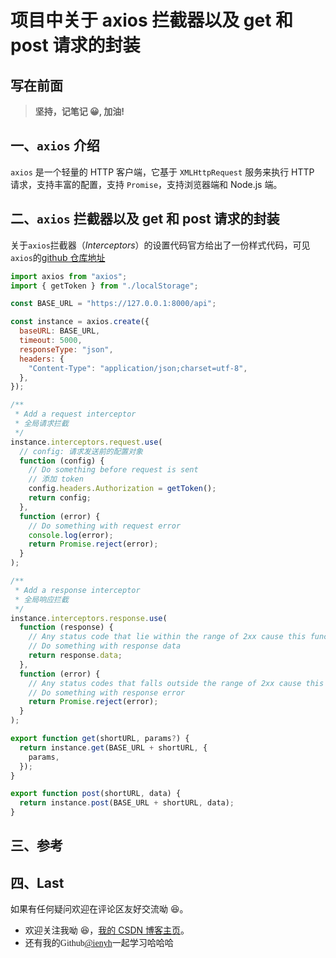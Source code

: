 # 项目中关于 axios 拦截器以及 get 和 post 请求的封装

## 写在前面

> **坚持，记笔记 😀, 加油!**

## 一、`axios` 介绍

`axios` 是一个轻量的 HTTP 客户端，它基于 `XMLHttpRequest` 服务来执行 HTTP 请求，支持丰富的配置，支持 `Promise`，支持浏览器端和 Node.js 端。

## 二、`axios` 拦截器以及 get 和 post 请求的封装

关于`axios`拦截器（_Interceptors_）的设置代码官方给出了一份样式代码，可见`axios`的[github 仓库地址](https://github.com/axios/axios#interceptors)

```javascript
import axios from "axios";
import { getToken } from "./localStorage";

const BASE_URL = "https://127.0.0.1:8000/api";

const instance = axios.create({
  baseURL: BASE_URL,
  timeout: 5000,
  responseType: "json",
  headers: {
    "Content-Type": "application/json;charset=utf-8",
  },
});

/**
 * Add a request interceptor
 * 全局请求拦截
 */
instance.interceptors.request.use(
  // config: 请求发送前的配置对象
  function (config) {
    // Do something before request is sent
    // 添加 token
    config.headers.Authorization = getToken();
    return config;
  },
  function (error) {
    // Do something with request error
    console.log(error);
    return Promise.reject(error);
  }
);

/**
 * Add a response interceptor
 * 全局响应拦截
 */
instance.interceptors.response.use(
  function (response) {
    // Any status code that lie within the range of 2xx cause this function to trigger
    // Do something with response data
    return response.data;
  },
  function (error) {
    // Any status codes that falls outside the range of 2xx cause this function to trigger
    // Do something with response error
    return Promise.reject(error);
  }
);

export function get(shortURL, params?) {
  return instance.get(BASE_URL + shortURL, {
    params,
  });
}

export function post(shortURL, data) {
  return instance.post(BASE_URL + shortURL, data);
}
```

## 三、参考

## 四、Last

如果有任何疑问欢迎在评论区友好交流呦 😆。

- 欢迎关注我呦 😆，[我的 CSDN 博客主页](https://blog.csdn.net/qq_45265059)。
- 还有我的<font face="Hack">Github[@ienyh](https://github.com/ienyh)<font>一起学习哈哈哈 👨‍💻
